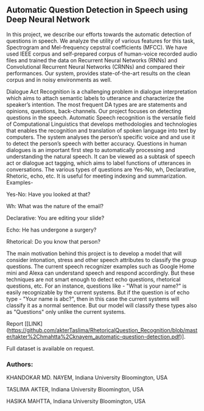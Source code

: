 ## Automatic Question Detection in Speech using Deep Neural Network

In this project, we describe our efforts towards the automatic detection of questions in speech. We analyze the utility of various features for this task, Spectrogram and Mel-frequency cepstral coefficients (MFCC). We have used IEEE corpus and self-prepared corpus of human-voice recorded audio files and trained the data on Recurrent Neural Networks (RNNs) and Convolutional Recurrent Neural Networks (CRNNs) and compared their performances. Our system, provides state-of-the-art results on the clean corpus and in noisy environments as well.

Dialogue Act Recognition is a challenging problem in dialogue interpretation which aims to attach semantic labels to utterance and characterize the speaker’s intention. The most frequent DA types are are statements and opinions, questions, back-channels. Our project focuses on detecting questions in the speech. Automatic Speech recognition is the versatile field of Computational Linguistics that develops methodologies and technologies that enables the recognition and translation of spoken language into text by computers. The system analyses the person’s specific voice and and use it to detect the person’s speech with better accuracy. Questions in human dialogues is an important first step to automatically processing and understanding the natural speech. It can be viewed as a subtask of speech act or dialogue act tagging, which aims to label functions of utterances in conversations. The various types of questions are Yes-No, wh, Declarative, Rhetoric, echo, etc. It is useful for meeting indexing and summarization. Examples-

Yes-No: Have you looked at that?

Wh: What was the nature of the email?

Declarative: You are editing your slide?

Echo: He has undergone a surgery?

Rhetorical: Do you know that person?

The main motivation behind this project is to develop a model that will consider intonation, stress and other speech attributes to classify the group questions. The current speech recognizer examples such as Google Home mini and Alexa can understand speech and respond accordingly. But these techniques are not smart enough to detect echo questions, rhetorical questions, etc. For an instance, questions like - "What is your name?" is easily recognizable by the current systems. But if the question is of echo type - "Your name is abc?", then in this case the current systems will classify it as a normal sentence. But our model will classify these types also as "Questions" only unlike the current systems.

Report [[LINK] (https://github.com/akterTaslima/RhetoricalQuestion_Recognition/blob/master/takter%2Chmahtta%2Cknayem_automatic-question-detection.pdf)].

Full dataset is available on request. 
 
### Authors:

KHANDOKAR MD. NAYEM, Indiana University Bloomington, USA

TASLIMA AKTER, Indiana University Bloomington, USA

HASIKA MAHTTA, Indiana University Bloomington, USA
